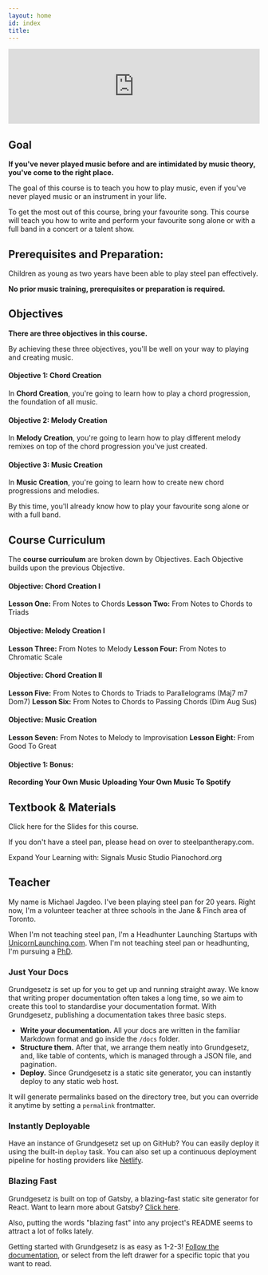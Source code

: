 ```yaml
---
layout: home
id: index
title: 
---
```


<p><iframe src="https://docs.google.com/presentation/d/e/2PACX-1vRVrqrknn2KXpOTa5hSp6moRH7T7qsFc_91BUthoDNuKwPEB-AnrL2C-JimXmd5Ijp1dk4smLvdp4yQ/pub?start=false&loop=false&delayms=3000" frameborder="0" width="100%" allowfullscreen="true" mozallowfullscreen="true" webkitallowfullscreen="true"></iframe></p>




## Goal

**If you've never played music before and are intimidated by music theory, you've come to the right place.**

The goal of this course is to teach you how to play music, even if you've never played music or an instrument in your life.

To get the most out of this course, bring your favourite song. This course will teach you how to write and perform your favourite song alone or with a full band in a concert or a talent show.


## Prerequisites and Preparation:

Children as young as two years have been able to play steel pan effectively. 

**No prior music training, prerequisites or preparation is required.**


## Objectives

**There are three objectives in this course.**

By achieving these three objectives, you'll be well on your way to playing and creating music.

#### Objective 1: Chord Creation

In **Chord Creation**, you're going to learn how to play a chord progression, the foundation of all music.

#### Objective 2: Melody Creation

In **Melody Creation**, you're going to learn how to play different melody remixes on top of the chord progression you've just created.

#### Objective 3: Music Creation

In **Music Creation**, you're going to learn how to create new chord progressions and melodies.

By this time, you'll already know how to play your favourite song alone or with a full band.


## Course Curriculum

The **course curriculum** are broken down by Objectives. Each Objective builds upon the previous Objective.

#### Objective: Chord Creation I

**Lesson One:** From Notes to Chords
**Lesson Two:** From Notes to Chords to Triads

#### Objective: Melody Creation I

**Lesson Three:** From Notes to Melody
**Lesson Four:** From Notes to Chromatic Scale

#### Objective: Chord Creation II

**Lesson Five:** From Notes to Chords to Triads to Parallelograms (Maj7 m7 Dom7)
**Lesson Six:** From Notes to Chords to Passing Chords (Dim Aug Sus)

#### Objective: Music Creation

**Lesson Seven:** From Notes to Melody to Improvisation
**Lesson Eight:** From Good To Great

#### Objective 1: Bonus: 

**Recording Your Own Music** 
**Uploading Your Own Music To Spotify**


## Textbook & Materials

Click here for the Slides for this course.

If you don't have a steel pan, please head on over to steelpantherapy.com.

Expand Your Learning with:
Signals Music Studio
Pianochord.org


## Teacher

My name is Michael Jagdeo. I've been playing steel pan for 20 years. Right now, I'm a volunteer teacher at three schools in the Jane & Finch area of Toronto.

When I'm not teaching steel pan, I'm a Headhunter Launching Startups with [UnicornLaunching.com](http://www.unicornlaunching.com). When I'm not teaching steel pan or headhunting, I'm pursuing a [PhD](http://www.twitter.com).









### Just Your Docs

Grundgesetz is set up for you to get up and running straight away. We know that writing proper documentation often takes a long time, so we aim to create this tool to standardise your documentation format. With Grundgesetz, publishing a documentation takes three basic steps.

- **Write your documentation.** All your docs are written in the familiar Markdown format and go inside the `/docs` folder.
- **Structure them.** After that, we arrange them neatly into Grundgesetz, and, like table of contents, which is managed through a JSON file, and pagination.
- **Deploy.** Since Grundgesetz is a static site generator, you can instantly deploy to any static web host.

It will generate permalinks based on the directory tree, but you can override it anytime by setting a `permalink` frontmatter.

### Instantly Deployable

Have an instance of Grundgesetz set up on GitHub? You can easily deploy it using the built-in `deploy` task. You can also set up a continuous deployment pipeline for hosting providers like [Netlify](https://www.netlify.com/).

### Blazing Fast

Grundgesetz is built on top of Gatsby, a blazing-fast static site generator for React. Want to learn more about Gatsby? [Click here](https://www.gatsbyjs.org).

Also, putting the words "blazing fast" into any project's README seems to attract a lot of folks lately.

Getting started with Grundgesetz is as easy as 1-2-3! [Follow the documentation](/getting-started/installation), or select from the left drawer for a specific topic that you want to read.
